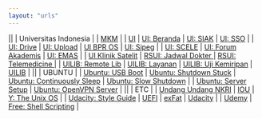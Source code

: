 ```yaml
---
layout: "urls"
---
```


||
| Universitas Indonesia |
| [MKM](https://docs.google.com/spreadsheets/d/1eJETJvlJ2dJdxQ2GMPEV2R3cnbQj44dNqJbBePK9FhM/) |
| [UI](https://ui.ac.id/) | [UI: Beranda](https://beranda.ui.ac.id/) | [UI: SIAK](https://academic.ui.ac.id/) | [UI: SSO](https://sso.ui.ac.id/) |
| [UI: Drive](https://drive.ui.ac.id/)     | [UI: Upload](http://upload.ui.ac.id/)  | [UI BPR OS](https://scele.cs.ui.ac.id/mod/assign/view.php?id=68993) | [UI: Sipeg](https://sipeg.ui.ac.id/) |
| [UI: SCELE](https://scele.cs.ui.ac.id/) | [UI: Forum Akademis](https://scele.cs.ui.ac.id/mod/forum/view.php?id=1) | [UI: EMAS](https://emas.ui.ac.id/my/) |
| [UI Klinik Satelit](https://reservasi.ehealth.co.id/) | [RSUI: Jadwal Dokter ](http://bit.ly/jadwaldokterRSUI) | [RSUI: Telemedicine  ](http://bit.ly/telemedicineRSUI) |
| [UILIB: Remote Lib](https://remote-lib.ui.ac.id/) | [UILIB: Layanan](https://docs.google.com/forms/d/1j-xOIgwzM3p6YebyTeyOAR2jZaWwcsVbGk-pT-3s_0M/viewform?edit_requested=true) | [UILIB: Uji Kemiripan](https://docs.google.com/forms/d/e/1FAIpQLSfKRMyQFzW9eF6N36_Anm32A8eDLF7-c11gKWhDBYo2gRv9Xg/viewform) | [UILIB](lib.ui.ac.id) |
||
| UBUNTU |
| [Ubuntu: USB Boot](https://ubuntu.com/tutorials/create-a-usb-stick-on-ubuntu) | [Ubuntu: Shutdown Stuck](https://askubuntu.com/questions/1029068/ubuntu-18-04-stuck-at-shutdown) | [Ubuntu: Continuously Sleep](https://unix.stackexchange.com/questions/25133/ubuntu-server-continuously-goes-to-sleep/) | [Ubuntu: Slow Shutdown](https://medium.com/@sbyang/slow-shut-down-of-ubuntu-18-04-e5fcc31255e2) |
| [Ubuntu: Server Setup](https://www.digitalocean.com/community/tutorials/initial-server-setup-with-ubuntu-20-04) | [Ubuntu: OpenVPN Server](https://www.digitalocean.com/community/tutorials/how-to-set-up-and-configure-an-openvpn-server-on-ubuntu-20-04) |
||
| ETC |
| [Undang Undang NKRI](https://uu.vlsm.org/) | [IOU](https://iou.edu.gm/) | [Y: The Unix OS](https://www.youtube.com/watch?v=tc4ROCJYbm0) |
| [Udacity: Style Guide](https://udacity.github.io/frontend-nanodegree-styleguide/) | [UEFI](https://www.howtogeek.com/56958/htg-explains-how-uefi-will-replace-the-bios/) | [exFat](https://itsfoss.com/mount-exfat/) | [Udacity](https://www.udacity.com/) |
| [Udemy](https://www.udemy.com/) | [Free: Shell Scripting](https://www.udemy.com/course/linux-shell-scripting-free/) |

